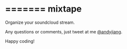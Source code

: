 =======
mixtape
=======

Organize your soundcloud stream.

Any questions or comments, just tweet at me [@andyjiang](http://www.twitter.com/andyjiang).

Happy coding!
